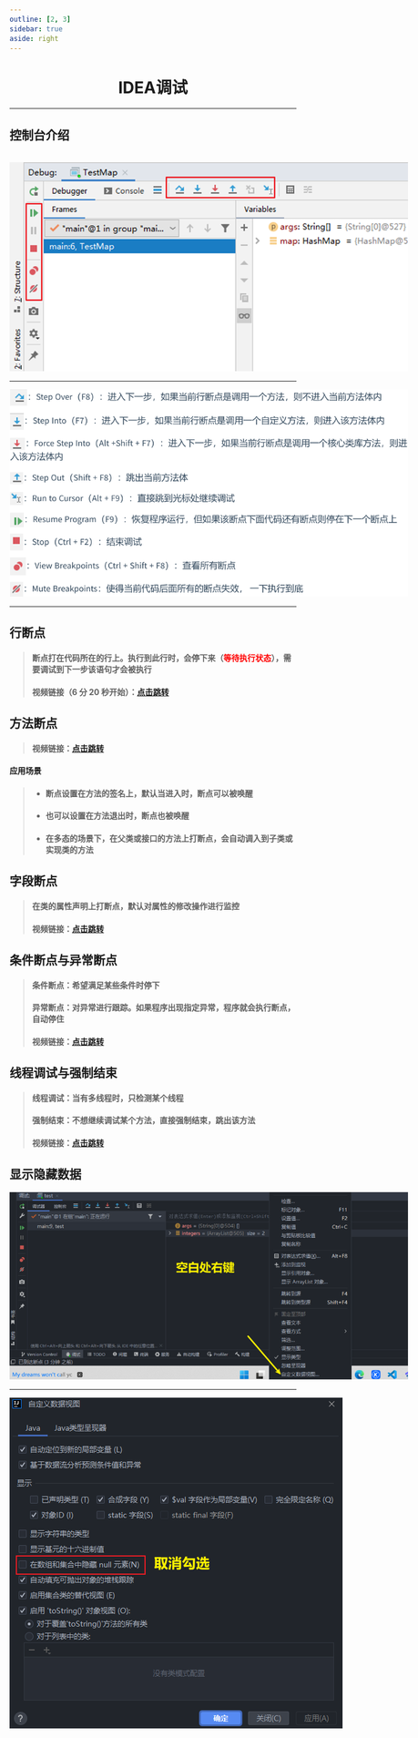 ```yaml
---
outline: [2, 3]
sidebar: true
aside: right
---
```


<h1 style="text-align: center; font-weight: bold;">IDEA调试</h1>

---

## 控制台介绍

<br/>
<div style="width: 700px; margin: 0 auto;">
  <img src="../IDEA调试截图/1.png">
</div>

<hr/>

<div style="width: 700px; margin: 0 auto;">
  <img src="../IDEA调试截图/2.png">
</div>

<hr/>

## 行断点

> #### 断点打在代码所在的行上。执行到此行时，会停下来（<span style = "color:red;font-weight:bold">等待执行状态</span>），需要调试到下一步该语句才会被执行
>
> #### 视频链接（6 分 20 秒开始）：<a href="https://www.bilibili.com/video/BV1CK411d7aA?spm_id_from=333.788.videopod.episodes&vd_source=822e86b53dab98632ef279a46d2536db&p=16" target="_blank">点击跳转</a>

## 方法断点

> #### 视频链接：<a href="https://www.bilibili.com/video/BV1CK411d7aA?spm_id_from=333.788.videopod.episodes&vd_source=822e86b53dab98632ef279a46d2536db&p=17">点击跳转</a>

#### 应用场景

> - #### 断点设置在方法的签名上，默认当进入时，断点可以被唤醒
>
> - #### 也可以设置在方法退出时，断点也被唤醒
> - #### 在多态的场景下，在父类或接口的方法上打断点，会自动调入到子类或实现类的方法

## 字段断点

> #### 在类的属性声明上打断点，默认对属性的修改操作进行监控
>
> #### 视频链接：<a href="https://www.bilibili.com/video/BV1CK411d7aA?spm_id_from=333.788.videopod.episodes&vd_source=822e86b53dab98632ef279a46d2536db&p=18">点击跳转</a>

## 条件断点与异常断点

> #### 条件断点：希望满足某些条件时停下
>
> #### 异常断点：对异常进行跟踪。如果程序出现指定异常，程序就会执行断点，自动停住
>
> #### 视频链接：<a href="https://www.bilibili.com/video/BV1CK411d7aA?spm_id_from=333.788.videopod.episodes&vd_source=822e86b53dab98632ef279a46d2536db&p=19">点击跳转</a>

## 线程调试与强制结束

> #### 线程调试：当有多线程时，只检测某个线程
>
> #### 强制结束：不想继续调试某个方法，直接强制结束，跳出该方法
>
> #### 视频链接：<a href="https://www.bilibili.com/video/BV1CK411d7aA?spm_id_from=333.788.videopod.episodes&vd_source=822e86b53dab98632ef279a46d2536db&p=20">点击跳转</a>

## 显示隐藏数据

<div style="width: 700px; margin: 0 auto;">
  <img src="../IDEA调试截图/3.png">
</div>
<hr/>
<div style="width: 700px; margin: 0 auto;">
  <img src="../IDEA调试截图/4.png">
</div>
